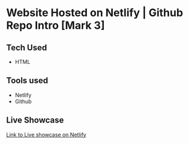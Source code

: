 # Website Hosted on Netlify | Github Repo Intro [Mark 3]


## Tech Used
 - HTML
 
 ## Tools used
 
 - Netlify
 - Github

   


## Live Showcase
[Link to Live showcase on Netlify](https://firstwebsitehostedvv32.netlify.app/)


